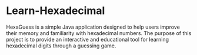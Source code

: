 # Learn-Hexadecimal
HexaGuess is a simple Java application designed to help users improve their memory and familiarity with hexadecimal numbers. The purpose of this project is to provide an interactive and educational tool for learning hexadecimal digits through a guessing game.
